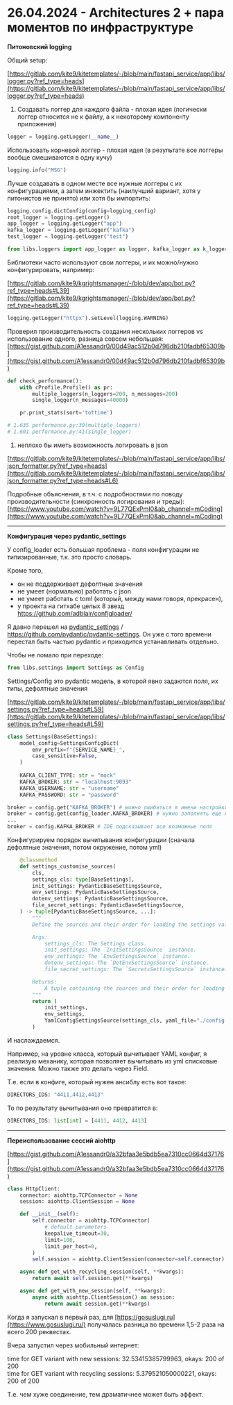 # 26.04.2024 - Architectures 2 + пара моментов по инфраструктуре

**Питоновский logging**

Общий setup:

[https://gitlab.com/kite9/kitetemplates/-/blob/main/fastapi_service/app/libs/logger.py?ref_type=heads](https://gitlab.com/kite9/kitetemplates/-/blob/main/fastapi_service/app/libs/logger.py?ref_type=heads)

1. Создавать логгер для каждого файла - плохая идея (логически логгер относится не к файлу, а к некоторому компоненту приложения)

```python
logger = logging.getLogger(__name__)
```

Использовать корневой логгер - плохая идея (в результате все логгеры вообще смешиваются в одну кучу)

```python
logging.info("MSG")
```

Лучше создавать в одном месте все нужные логгеры c их конфигурациями, а затем инжектить (наилучший вариант, хотя у питонистов не принято) или хотя бы импортить:

```python
logging.config.dictConfig(config=logging_config)
root_logger = logging.getLogger()
app_logger = logging.getLogger("app")
kafka_logger = logging.getLogger("kafka") 
test_logger = logging.getLogger("test")
```

```python
from libs.loggers import app_logger as logger, kafka_logger as k_logger
```

Библиотеки часто используют свои логгеры, и их можно/нужно конфигурировать, например:

[https://gitlab.com/kite9/kgrightsmanager/-/blob/dev/app/bot.py?ref_type=heads#L39](https://gitlab.com/kite9/kgrightsmanager/-/blob/dev/app/bot.py?ref_type=heads#L39)

```python
logging.getLogger("httpx").setLevel(logging.WARNING)
```

Проверил производительность создания нескольких логгеров vs использование одного, разница совсем небольшая: [https://gist.github.com/A1essandr0/00d49ac512b0d796db210fadbf65309b](https://gist.github.com/A1essandr0/00d49ac512b0d796db210fadbf65309b)

```python
def check_performance():
    with cProfile.Profile() as pr:
        multiple_loggers(n_loggers=200, n_messages=200)
        single_logger(n_messages=40000)

    pr.print_stats(sort='tottime')

# 1.635 performance.py:30(multiple_loggers)
# 1.601 performance.py:41(single_logger)
```

1. неплохо бы иметь возможность логировать в json

[https://gitlab.com/kite9/kitetemplates/-/blob/main/fastapi_service/app/libs/json_formatter.py?ref_type=heads](https://gitlab.com/kite9/kitetemplates/-/blob/main/fastapi_service/app/libs/json_formatter.py?ref_type=heads#L6)

Подробные объяснения, в т.ч. c подробностями по поводу производительности (синхронность логирования и треды): [https://www.youtube.com/watch?v=9L77QExPmI0&ab_channel=mCoding](https://www.youtube.com/watch?v=9L77QExPmI0&ab_channel=mCoding)

---

**Конфигурация через pydantic_settings** 

У config_loader есть большая проблема - поля конфигурации не типизированные, т.к. это просто словарь.

Кроме того, 

- он не поддерживает дефолтные значения
- не умеет (нормально) работать с json
- не умеет работать с toml (который, между нами говоря, прекрасен),
- у проекта на гитхабе целых 8 звезд https://github.com/adblair/configloader/

Я давно перешел на [pydantic_settings](https://docs.pydantic.dev/latest/concepts/pydantic_settings/) / https://github.com/pydantic/pydantic-settings. Он уже с того времени перестал быть частью pydantic и приходится устанавливать отдельно.

Чтобы не ломало при переходе:

```python
from libs.settings import Settings as Config
```

Settings/Config это pydantic модель, в которой явно задаются поля, их типы, дефолтные значения

[https://gitlab.com/kite9/kitetemplates/-/blob/main/fastapi_service/app/libs/settings.py?ref_type=heads#L59](https://gitlab.com/kite9/kitetemplates/-/blob/main/fastapi_service/app/libs/settings.py?ref_type=heads#L59)

```python
class Settings(BaseSettings):
    model_config=SettingsConfigDict(
        env_prefix=f"{SERVICE_NAME}_",
        case_sensitive=False,
    )
    
    KAFKA_CLIENT_TYPE: str = "mock"
    KAFKA_BROKER: str = "localhost:9093"
    KAFKA_USERNAME: str = "username"
    KAFKA_PASSWORD: str = "password"
```

```python
broker = config.get("KAFKA_BROKER") # можно ошибиться в имени настройки
broker = config.get(config_loader.KAFKA_BROKER) # нужно заполнять еще и текст
...
broker = config.KAFKA_BROKER # IDE подсказывает все возможные поля
```

Конфигурируем порядок вычитывания конфигурации (сначала дефолтные значения, потом окружение, потом yml)

```python
    @classmethod
    def settings_customise_sources(
        cls,
        settings_cls: type[BaseSettings],
        init_settings: PydanticBaseSettingsSource,
        env_settings: PydanticBaseSettingsSource,
        dotenv_settings: PydanticBaseSettingsSource,
        file_secret_settings: PydanticBaseSettingsSource,
    ) -> tuple[PydanticBaseSettingsSource, ...]:
        """
        Define the sources and their order for loading the settings values.

        Args:
            settings_cls: The Settings class.
            init_settings: The `InitSettingsSource` instance.
            env_settings: The `EnvSettingsSource` instance.
            dotenv_settings: The `DotEnvSettingsSource` instance.
            file_secret_settings: The `SecretsSettingsSource` instance.

        Returns:
            A tuple containing the sources and their order for loading the settings values.
        """
        return (
            init_settings, 
            env_settings,
            YamlConfigSettingsSource(settings_cls, yaml_file="./config.yml"), 
        )
```

И наслаждаемся.

Например, на уровне класса, который вычитывает YAML конфиг, я реализую механику, которая позволяет вычитывать из yml списковые значения. Можно также это делать через Field.

Т.е. если в конфиге, который нужен ансиблу есть вот такое:

```python
DIRECTORS_IDS: "4411,4412,4413"
```

То по результату вычитывания оно превратится в:

```python
DIRECTORS_IDS: list[int] = [4411, 4412, 4413]
```

---

**Переиспользование сессий aiohttp**

[https://gist.github.com/A1essandr0/a32bfaa3e5bdb5ea7310cc0664d37176](https://gist.github.com/A1essandr0/a32bfaa3e5bdb5ea7310cc0664d37176)

```python
class HttpClient:
    connector: aiohttp.TCPConnector = None
    session: aiohttp.ClientSession = None

    def __init__(self):
        self.connector = aiohttp.TCPConnector(
            # default parameters
            keepalive_timeout=30,
            limit=100, 
            limit_per_host=0,
        ) 
        self.session = aiohttp.ClientSession(connector=self.connector)

    async def get_with_recycling_session(self, **kwargs):
        return await self.session.get(**kwargs)

    async def get_with_new_session(self, **kwargs):
        async with aiohttp.ClientSession() as session:
            return await session.get(**kwargs)
```

Когда я запускал в первый раз, для [https://gosuslugi.ru](https://www.gosuslugi.ru/) получалась разница во времени 1,5-2 раза на всего 200 реквестах.

Вчера запустил через мобильный интернет:

time for GET variant with new sessions: 32.53415385799963,  okays: 200 of 200    
time for GET variant with recycling sessions: 5.379521050000221,  okays: 200 of 200

Т.е. чем хуже соединение, тем драматичнее может быть эффект.